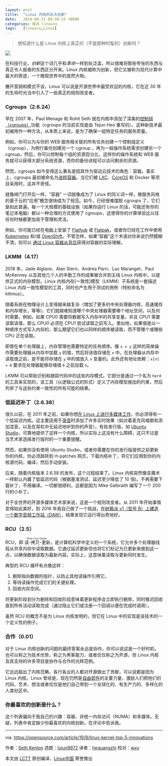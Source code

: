 ```yaml
---
layout: post
title:	"Linux 内核的五大创新"
date:	2019-09-21 09:39:15 +0800 
categories:	观点 linuxcn 
tags:	[linuxcn,Linux]
---
```




> 
> 想知道什么是 Linux 内核上真正的（不是那种时髦的）创新吗？
> 
> 
> 


![](/Asserts/Images//attachment/album/201909/21/093858no01oh78v111r3zt.jpg)


在科技行业，*创新*这个词几乎和*革命*一样到处泛滥，所以很难将那些夸张的东西与真正令人振奋的东西区分开来。Linux 内核被称为创新，但它又被称为现代计算中最大的奇迹，一个微观世界中的庞然大物。


撇开营销和模式不谈，Linux 可以说是开源世界中最受欢迎的内核，它在近 30 年的生命时光当中引入了一些真正的规则改变者。


### Cgroups（2.6.24）


早在 2007 年，Paul Menage 和 Rohit Seth 就在内核中添加了深奥的[控制组（cgroups）](https://en.wikipedia.org/wiki/Cgroups)功能（cgroups 的当前实现是由 Tejun Heo 重写的）。这种新技术最初被用作一种方法，从本质上来说，是为了确保一组特定任务的服务质量。


例如，你可以为与你的 WEB 服务相关联的所有任务创建一个控制组定义（cgroup），为例行备份创建另一个 cgroup ，再为一般操作系统需求创建另一个 cgroup。然后，你可以控制每个组的资源百分比，这样你的操作系统和 WEB 服务就可以获得大部分系统资源，而你的备份进程可以访问剩余的资源。


然而，cgroups 如今变得这么著名是因其作为驱动云技术的角色：容器。事实上，cgroups 最初被命名为[进程容器](https://lkml.org/lkml/2006/10/20/251)。当它们被 [LXC](https://linuxcontainers.org)、[CoreOS](https://coreos.com/) 和 Docker 等项目采用时，这并不奇怪。


就像闸门打开后一样，“容器” 一词就像成为了 Linux 的同义词一样，微服务风格的基于云的“应用”概念很快成为了规范。如今，已经很难摆脱 cgroups 了，它们是如此普遍。每一个大规模的基础设施（如果你运行 Linux 的话，可能还有你的笔记本电脑）都以一种合理的方式使用了 cgroups，这使得你的计算体验比以往任何时候都更加易于管理和灵活。


例如，你可能已经在电脑上安装了 [Flathub](http://flathub.org) 或 [Flatpak](http://flatpak.org)，或者你已经在工作中使用 [Kubernetes](http://kubernetes.io) 和/或 [OpenShift](https://www.redhat.com/sysadmin/learn-openshift-minishift)。不管怎样，如果“容器”这个术语对你来说仍然模糊不清，则可以 [通过 Linux 容器从背后](https://opensource.com/article/18/11/behind-scenes-linux-containers)获得对容器的实际理解。


### LKMM（4.17）


2018 年，Jade Alglave、Alan Stern、Andrea Parri、Luc Maranget、Paul McKenney 以及其他几个人的辛勤工作的成果被合并到主线 Linux 内核中，以提供正式的内存模型。Linux 内核内存[一致性]模型（LKMM）子系统是一套描述 Linux 内存一致性模型的工具，同时也产生用于测试的用例（特别命名为 klitmus）。


随着系统在物理设计上变得越来越复杂（增加了更多的中央处理器内核，高速缓存和内存增长，等等)，它们就越难知道哪个中央处理器需要哪个地址空间，以及何时需要。例如，如果 CPU0 需要将数据写入内存中的共享变量，并且 CPU1 需要读取该值，那么 CPU0 必须在 CPU1 尝试读取之前写入。类似地，如果值是以一种顺序方式写入内存的，那么期望它们也以同样的顺序被读取，而不管哪个或哪些 CPU 正在读取。


即使在单个处理器上，内存管理也需要特定的任务顺序。像 `x = y` 这样的简单操作需要处理器从内存中加载 `y` 的值，然后将该值存储在 `x` 中。在处理器从内存中读取值之前，是不能将存储在 `y` 中的值放入 `x` 变量的。此外还有地址依赖：`x[n] = 6` 要求在处理器能够存储值 `6` 之前加载 `n`。


LKMM 可以帮助识别和跟踪代码中的这些内存模式。它部分是通过一个名为 `herd` 的工具来实现的，该工具（以逻辑公式的形式）定义了内存模型施加的约束，然后列举了与这些约束一致性的所有可能的结果。


### 低延迟补丁（2.6.38）


很久以前，在 2011 年之前，如果你想[在 Linux 上进行多媒体工作](http://slackermedia.info)，你必须得有一个低延迟内核。这主要适用于[录音](https://opensource.com/article/17/6/qtractor-audio)时添加了许多实时效果（如对着麦克风唱歌和添加混音，以及在耳机中无延迟地听到你的声音）。有些发行版，如 [Ubuntu Studio](http://ubuntustudio.org)，可靠地提供了这样一个内核，所以实际上这没有什么障碍，这只不过是当艺术家选择发行版时的一个重要提醒。


然而，如果你没有使用 Ubuntu Studio，或者你需要在你的发行版提供之前更新你的内核，你必须跳转到 rt-patches 网页，下载内核补丁，将它们应用到你的内核源代码，编译，然后手动安装。


后来，随着内核版本 2.6.38 的发布，这个过程结束了。Linux 内核突然像变魔术一样默认内置了低延迟代码（根据基准测试，延迟至少降低了 10 倍)。不再需要下载补丁，不用编译。一切都很顺利，这都是因为 Mike Galbraith 编写了一个 200 行的小补丁。


对于全世界的开源多媒体艺术家来说，这是一个规则改变者。从 2011 年开始事情变得如此美好，到 2016 年我自己做了一个挑战，[在树莓派 v1（型号 B）上建造一个数字音频工作站（DAW）](https://opensource.com/life/16/3/make-music-raspberry-pi-milkytracker)，结果发现它运行得出奇地好。


### RCU（2.5）


RCU，即<ruby> 读-拷贝-更新 <rt>  Read-Copy-Update </rt></ruby>，是计算机科学中定义的一个系统，它允许多个处理器线程从共享内存中读取数据。它通过延迟更新但也将它们标记为已更新来做到这一点，以确保数据读取为最新内容。实际上，这意味着读取与更新同时发生。


典型的 RCU 循环有点像这样：


1. 删除指向数据的指针，以防止其他读操作引用它。
2. 等待读操作完成它们的关键处理。
3. 回收内存空间。


将更新阶段划分为删除和回收阶段意味着更新程序会立即执行删除，同时推迟回收直到所有活动读取完成（通过阻止它们或注册一个回调以便在完成时调用）。


虽然 RCU 的概念不是为 Linux 内核发明的，但它在 Linux 中的实现是该技术的一个定义性的例子。


### 合作（0.01）


对于 Linux 内核创新的问题的最终答案永远是协作。你可以说这是一个好时机，也可以称之为技术优势，称之为黑客能力，或者仅仅称之为开源，但 Linux 内核及其支持的许多项目是协作与合作的光辉范例。


它远远超出了内核范畴。各行各业的人都对开源做出了贡献，可以说都是因为 Linux 内核。Linux 曾经是，现在仍然是[自由软件](http://fsf.org)的主要力量，激励人们把他们的代码、艺术、想法或者仅仅是他们自己带到一个全球化的、有生产力的、多样化的人类社区中。


### 你最喜欢的创新是什么？


这个列表偏向于我自己的兴趣：容器、非统一内存访问（NUMA）和多媒体。无疑，列表中肯定缺少你最喜欢的内核创新。在评论中告诉我。




---


via: <https://opensource.com/article/19/8/linux-kernel-top-5-innovations>


作者：[Seth Kenlon](https://opensource.com/users/seth) 选题：[lujun9972](https://github.com/lujun9972) 译者：[heguangzhi](https://github.com/heguangzhi) 校对：[wxy](https://github.com/wxy)


本文由 [LCTT](https://github.com/LCTT/TranslateProject) 原创编译，[Linux中国](https://linux.cn/) 荣誉推出
